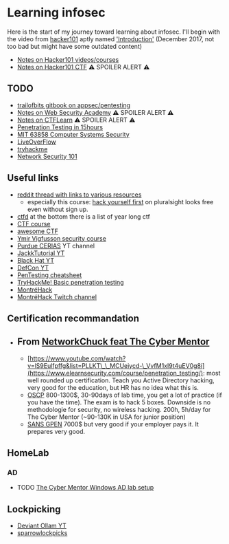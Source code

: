 # Learning infosec

Here is the start of my journey toward learning about infosec.
I'll begin with the video from [hacker101](https://www.hacker101.com) aptly named ['Introduction'](https://www.youtube.com/watch?list=PLxhvVyxYRviZsAKXZEbmfsVMZp3s0KaVE&v=zPYfT9azdK8&feature=emb_logo) (December 2017, not too bad but might have some outdated content)

- [Notes on Hacker101 videos/courses](./Hacker101_video.md)
- [Notes on Hacker101 CTF](./Hacker101_CTF_retro.md) ⚠️ SPOILER ALERT ⚠️

## TODO

- [trailofbits gitbook on appsec/pentesting](https://trailofbits.github.io/ctf/vulnerabilities/source.html)
- [Notes on Web Security Academy](./WebSecurityAcademy.md) ⚠️ SPOILER ALERT ⚠️
- [Notes on CTFLearn](./CTFLearn_retro.md) ⚠️ SPOILER ALERT ⚠️
- [Penetration Testing in 15hours](https://www.youtube.com/watch?v=3Kq1MIfTWCE)
- [MIT 63858 Computer Systems Security](https://www.youtube.com/playlist?list=PLUl4u3cNGP62K2DjQLRxDNRi0z2IRWnNh)
- [LiveOverFlow](https://liveoverflow.com/start-hacking/)
- [tryhackme](https://tryhackme.com/)
- [Network Security 101](https://www.youtube.com/watch?v=E03gh1huvW4)

## Useful links

- [reddit thread with links to various resources](https://www.reddit.com/r/learncybersecurity/comments/fief6v/some_resources_that_i_have_found_helpful_when/)
  - especially this course: [hack yourself first](https://app.pluralsight.com/course-player?clipId=ac3a1568-a97b-4017-badf-0c3fd0250268) on pluralsight looks free even without sign up.
- [ctfd](https://ctfd.io/whats-a-ctf/) at the bottom there is a list of year long ctf
- [CTF course](https://www.hoppersroppers.org/courseCTF.html)
- [awesome CTF](https://github.com/sindresorhus/awesome#security)
- [Ymir Vigfusson security course](https://www.youtube.com/playlist?list=PLMGUdaTHpFQLmSAk5_cTM8Y502hhVpeNf)
- [Purdue CERIAS](https://www.youtube.com/user/ceriaspurdue) YT channel
- [JackkTutorial YT](https://www.youtube.com/user/JackkTutorials/videos)
- [Black Hat YT](https://www.youtube.com/user/BlackHatOfficialYT)
- [DefCon YT](https://www.youtube.com/user/DEFCONConference)
- [PenTesting cheatsheet](https://highon.coffee/blog/penetration-testing-tools-cheat-sheet/)
- [TryHackMe! Basic penetration testing](https://www.youtube.com/watch?v=xl2Xx5YOKcI)
- [MontréHack](https://montrehack.ca/resources.html)
- [MontréHack Twitch channel](https://www.twitch.tv/montrehack)

## Certification recommandation

- ## From [NetworkChuck feat The Cyber Mentor](https://www.youtube.com/watch?v=wIt_VAM4q-Y)
  - [https://www.youtube.com/watch?v=lS9Eulfpffg&list=PLLKT\_\_MCUeiycd-\_VvfM1xI9t4uEV0g8i](https://www.elearnsecurity.com/course/penetration_testing/): most well rounded up certification. Teach you Active Directory hacking, very good for the education, but HR has no idea what this is.
  - [OSCP](https://www.offensive-security.com/pwk-oscp/) 800-1300\$, 30-90days of lab time, you get a lot of practice (if you have the time). The exam is to hack 5 boxes. Downside is no methodologie for security, no wireless hacking.
    200h, 5h/day for The Cyber Mentor
    (~90-130K in USA for junior position)
  - [SANS GPEN](https://www.giac.org/certification/penetration-tester-gpen) 7000\$ but very good if your employer pays it. It prepares very good.

## HomeLab

### AD

- TODO [The Cyber Mentor Windows AD lab setup](https://www.youtube.com/watch?v=lS9Eulfpffg&list=PLLKT__MCUeiycd-_VvfM1xI9t4uEV0g8i)

## Lockpicking

- [Deviant Ollam YT](https://www.youtube.com/user/DeviantOllam)
- [sparrowlockpicks](https://www.sparrowslockpicks.ca/product_p/nightschooltux.htm)
